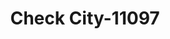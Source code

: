---
f_zip-code: 23234
f_state-code: VA
title: Check City-11097
f_phone: 804-279-9612
f_city-only: Richmond
f_address: 4708 Jefferson Davis Hwy Richmond
f_location-unique-id: '11097'
slug: check-city-11097
updated-on: '2024-05-30T13:46:58.046Z'
created-on: '2024-05-30T13:36:59.803Z'
published-on: '2024-05-30T13:54:32.469Z'
f_city-state: cms/city/richmond-va.md
f_company: cms/company/check-city.md
f_state: cms/state/virginia.md
layout: '[payday-loan].html'
tags: payday-loan
---